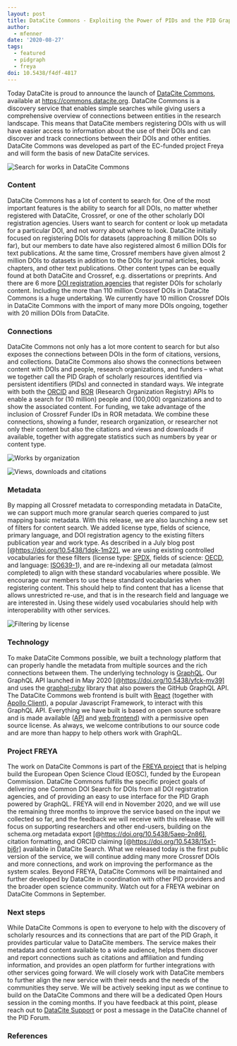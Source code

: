 ```yaml
---
layout: post
title: DataCite Commons - Exploiting the Power of PIDs and the PID Graph
author:
  - mfenner
date: '2020-08-27'
tags:
  - featured
  - pidgraph
  - freya
doi: 10.5438/f4df-4817
---
```

Today DataCite is proud to announce the launch of [DataCite Commons](https://commons.datacite.org), available at <https://commons.datacite.org>. DataCite Commons is a discovery service that enables simple searches while giving users a comprehensive overview of connections between entities in the research landscape. This means that DataCite members registering DOIs with us will have easier access to information about the use of their DOIs and can discover and track connections between their DOIs and other entities. DataCite Commons was developed as part of the EC-funded project Freya and will form the basis of new DataCite services.

![](/images/uploads/bildschirmfoto-2020-08-25-um-06.46.42.png "Search for works in DataCite Commons")

### Content

DataCite Commons has a lot of content to search for. One of the most important features is the ability to search for all DOIs, no matter whether registered with DataCite, Crossref, or one of the other scholarly DOI registration agencies. Users want to search for content or look up metadata for a particular DOI, and not worry about where to look. DataCite initially focused on registering DOIs for datasets (approaching 8 million DOIs so far), but our members to date have also registered almost 6 million DOIs for text publications. At the same time, Crossref members have given almost 2 million DOIs to datasets in addition to the DOIs for journal articles, book chapters, and other text publications. Other content types can be equally found at both DataCite and Crossref, e.g. dissertations or preprints. And there are 6 more [DOI registration agencies](https://www.doi.org/registration_agencies.html) that register DOIs for scholarly content. Including the more than 110 million Crossref DOIs in DataCite Commons is a huge undertaking. We currently have 10 million Crossref DOIs in DataCite Commons with the import of many more DOIs ongoing, together with 20 million DOIs from DataCite.

### Connections

DataCite Commons not only has a lot more content to search for but also exposes the connections between DOIs in the form of citations, versions, and collections. DataCite Commons also shows the connections between content with DOIs and people, research organizations, and funders – what we together call the PID Graph of scholarly resources identified via persistent identifiers (PIDs) and connected in standard ways. We integrate with both the [ORCID](https://orcid.org/) and [ROR](https://ror.org/) (Research Organization Registry) APIs to enable a search for (10 million) people and (100,000) organizations and to show the associated content. For funding, we take advantage of the inclusion of Crossref Funder IDs in ROR metadata. We combine these connections, showing a funder, research organization, or researcher not only their content but also the citations and views and downloads if available, together with aggregate statistics such as numbers by year or content type.

![](/images/uploads/bildschirmfoto-2020-08-25-um-06.34.23.png "Works by organization")

![](/images/uploads/bildschirmfoto-2020-08-25-um-06.33.07.png "Views, downloads and citations")

### Metadata

By mapping all Crossref metadata to corresponding metadata in DataCite, we can support much more granular search queries compared to just mapping basic metadata. With this release, we are also launching a new set of filters for content search. We added license type, fields of science, primary language, and DOI registration agency to the existing filters publication year and work type. As described in a July blog post [@https://doi.org/10.5438/1dgk-1m22], we are using existing controlled vocabularies for these filters (license type: [SPDX](https://spdx.dev/), fields of science: [OECD](https://www.oecd.org/science/inno/38235147.pdf), and language: [ISO639-1](https://www.iso.org/iso-639-language-codes.html)), and are re-indexing all our metadata (almost completed) to align with these standard vocabularies where possible. We encourage our members to use these standard vocabularies when registering content. This should help to find content that has a license that allows unrestricted re-use, and that is in the research field and language we are interested in. Using these widely used vocabularies should help with interoperability with other services. 

![](/images/uploads/bildschirmfoto-2020-08-25-um-06.29.39.png "Filtering by license")

### Technology

To make DataCite Commons possible, we built a technology platform that can properly handle the metadata from multiple sources and the rich connections between them. The underlying technology is [GraphQL](https://graphql.org/). Our GraphQL API launched in May 2020 [@https://doi.org/10.5438/yfck-mv39] and uses the [graphql-ruby](https://graphql-ruby.org/) library that also powers the GitHub GraphQL API. The DataCite Commons web frontend is built with [React](https://reactjs.org/) (together with [Apollo Client](https://www.apollographql.com/docs/react/)), a popular Javascript Framework, to interact with this GraphQL API. Everything we have built is based on open source software and is made available ([API](https://github.com/datacite/lupo) and [web frontend](https://github.com/datacite/akita)) with a permissive open source license. As always, we welcome contributions to our source code and are more than happy to help others work with GraphQL.

### Project FREYA

The work on DataCite Commons is part of the [FREYA project](https://www.project-freya.eu/en) that is helping build the European Open Science Cloud (EOSC), funded by the European Commission. DataCite Commons fulfills the specific project goals of delivering one Common DOI Search for DOIs from all DOI registration agencies, and of providing an easy to use interface for the PID Graph powered by GraphQL. FREYA will end in November 2020, and we will use the remaining three months to improve the service based on the input we collected so far, and the feedback we will receive with this release. We will focus on supporting researchers and other end-users, building on the schema.org metadata export [@https://doi.org/10.5438/5aep-2n86], citation formatting, and ORCID claiming [@https://doi.org/10.5438/15x1-bj6r] available in DataCite Search. What we released today is the first public version of the service, we will continue adding many more Crossref DOIs and more connections, and work on improving the performance as the system scales. Beyond FREYA, DataCite Commons will be maintained and further developed by DataCite in coordination with other PID providers and the broader open science community. Watch out for a FREYA webinar on DataCite Commons in September.

### Next steps

While DataCite Commons is open to everyone to help with the discovery of scholarly resources and its connections that are part of the PID Graph, it provides particular value to DataCite members. The service makes their metadata and content available to a wide audience, helps them discover and report connections such as citations and affiliation and funding information, and provides an open platform for further integrations with other services going forward. We will closely work with DataCite members to further align the new service with their needs and the needs of the communities they serve. We will be actively seeking input as we continue to build on the DataCite Commons and there will be a dedicated Open Hours session in the coming months. If you have feedback at this point, please reach out to [DataCite Support](mailto:support@datacite.org) or post a message in the DataCite channel of the PID Forum.

### References
